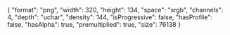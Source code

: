 {
  "format": "png",
  "width": 320,
  "height": 134,
  "space": "srgb",
  "channels": 4,
  "depth": "uchar",
  "density": 144,
  "isProgressive": false,
  "hasProfile": false,
  "hasAlpha": true,
  "premultiplied": true,
  "size": 76138
}